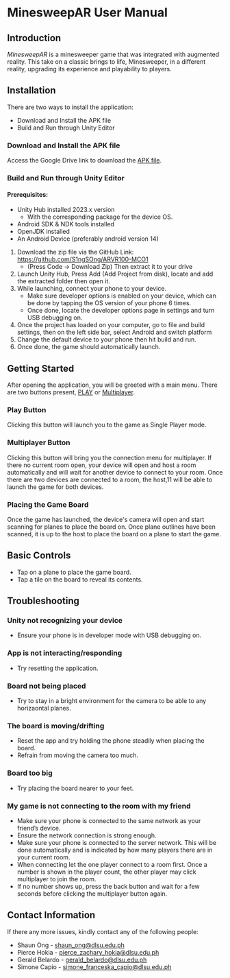 # MinesweepAR User Manual
## Introduction
_MinesweepAR_ is a minesweeper game that was integrated with augmented reality. This take on a classic brings to life, Minesweeper, in a different reality, upgrading its experience and playability to players. 

## Installation
There are two ways to install the application:
* Download and Install the APK file
* Build and Run through Unity Editor

### Download and Install the APK file
Access the Google Drive link to download the [APK file](https://drive.google.com/file/d/16Yke32TAOYO2CJPcxI5nzAM9ZkK6UO7y/view?usp=sharing).

### Build and Run through Unity Editor
#### Prerequisites:
* Unity Hub installed 2023.x version
  * With the corresponding package for the device OS.
* Android SDK & NDK tools installed
* OpenJDK installed
* An Android Device (preferably android version 14)

1. Download the zip file via the GitHub Link: https://github.com/S1ngSOng/ARVR100-MCO1
   - (Press Code -> Download Zip) Then extract it to your drive
3. Launch Unity Hub, Press Add (Add Project from disk), locate and add the extracted folder then open it.
4. While launching, connect your phone to your device.
    - Make sure developer options is enabled on your device, which can be done by tapping the OS version of your phone 6 times.
    - Once done, locate the developer options page in settings and turn USB debugging on.
7. Once the project has loaded on your computer, go to file and build settings, then on the left side bar, select Android and switch platform
8. Change the default device to your phone then hit build and run.
9. Once done, the game should automatically launch.

## Getting Started
After opening the application, you will be greeted with a main menu. There are two buttons present, <ins>PLAY</ins> or <ins>Multiplayer</ins>. 

### Play Button
Clicking this button will launch you to the game as Single Player mode. 

### Multiplayer Button
Clicking this button will bring you the connection menu for multiplayer. If there no current room open, your device will open and host a room automatically and will wait for another device to connect to your room. Once there are two devices are connected to a room, the host,11 will be able to launch the game for both devices.

### Placing the Game Board
Once the game has launched, the device's camera will open and start scanning for planes to place the board on. Once plane outlines have been scanned, it is up to the host to place the board on a plane to start the game.

## Basic Controls
* Tap on a plane to place the game board.
* Tap a tile on the board to reveal its contents.

## Troubleshooting

### Unity not recognizing your device
* Ensure your phone is in developer mode with USB debugging on.

### App is not interacting/responding 
* Try resetting the application.

### Board not being placed
* Try to stay in a bright environment for the camera to be able to any horizaontal planes.

### The board is moving/drifting 
* Reset the app and try holding the phone steadily when placing the board.
* Refrain from moving the camera too much.

### Board too big
* Try placing the board nearer to your feet.

### My game is not connecting to the room with my friend
* Make sure your phone is connected to the same network as your friend’s device.
* Ensure the network connection is strong enough.
* Make sure your phone is connected to the server network. This will be done automatically and is indicated by how many players there are in your current room.
* When connecting let the one player connect to a room first. Once a number is shown in the player count, the other player may click multiplayer to join the room.
* If no number shows up, press the back button and wait for a few seconds before clicking the multiplayer button again.

## Contact Information
If there any more issues, kindly contact any of the following people:
* Shaun Ong - shaun_ong@dlsu.edu.ph
* Pierce Hokia - pierce_zachary_hokia@dlsu.edu.ph 
* Gerald Belardo - gerald_belardo@dlsu.edu.ph
* Simone Capio - simone_franceska_capio@dlsu.edu.ph 

